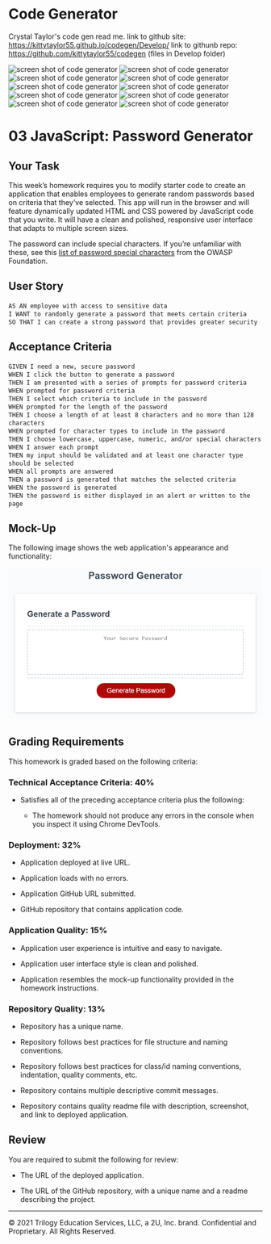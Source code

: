 

# Code Generator
Crystal Taylor's code gen read me.
link to github site: https://kittytaylor55.github.io/codegen/Develop/
link to githunb repo: https://github.com/kittytaylor55/codegen
 (files in Develop folder)


<img src="https://kittytaylor55.github.io/codegen/Assets/images/codegen1.png" alt="screen shot of code generator"/>

<img src="https://kittytaylor55.github.io/codegen/Assets/images/codegen2.png" alt="screen shot of code generator"/>

<img src="https://kittytaylor55.github.io/codegen/Assets/images/codegen3.png" alt="screen shot of code generator"/>

<img src="https://kittytaylor55.github.io/codegen/Assets/images/codegen4.png" alt="screen shot of code generator"/>

<img src="https://kittytaylor55.github.io/codegen/Assets/images/codegen5.png" alt="screen shot of code generator"/>

<img src="https://kittytaylor55.github.io/codegen/Assets/images/codegen6.png" alt="screen shot of code generator"/>

<img src="https://kittytaylor55.github.io/codegen/Assets/images/codegen7.png" alt="screen shot of code generator"/>

<img src="https://kittytaylor55.github.io/codegen/Assets/images/codegen8.png" alt="screen shot of code generator"/>

<img src="https://kittytaylor55.github.io/codegen/Assets/images/codegen9.png" alt="screen shot of code generator"/>

<img src="https://kittytaylor55.github.io/codegen/Assets/images/codegen10.png" alt="screen shot of code generator"/>








# 03 JavaScript: Password Generator

## Your Task

This week’s homework requires you to modify starter code to create an application that enables employees to generate random passwords based on criteria that they’ve selected. This app will run in the browser and will feature dynamically updated HTML and CSS powered by JavaScript code that you write. It will have a clean and polished, responsive user interface that adapts to multiple screen sizes.

The password can include special characters. If you’re unfamiliar with these, see this [list of password special characters](https://www.owasp.org/index.php/Password_special_characters) from the OWASP Foundation.

## User Story

```
AS AN employee with access to sensitive data
I WANT to randomly generate a password that meets certain criteria
SO THAT I can create a strong password that provides greater security
```

## Acceptance Criteria

```
GIVEN I need a new, secure password
WHEN I click the button to generate a password
THEN I am presented with a series of prompts for password criteria
WHEN prompted for password criteria
THEN I select which criteria to include in the password
WHEN prompted for the length of the password
THEN I choose a length of at least 8 characters and no more than 128 characters
WHEN prompted for character types to include in the password
THEN I choose lowercase, uppercase, numeric, and/or special characters
WHEN I answer each prompt
THEN my input should be validated and at least one character type should be selected
WHEN all prompts are answered
THEN a password is generated that matches the selected criteria
WHEN the password is generated
THEN the password is either displayed in an alert or written to the page
```

## Mock-Up

The following image shows the web application's appearance and functionality:

![The Password Generator application displays a red button to "Generate Password".](./Assets/03-javascript-homework-demo.png)

## Grading Requirements

This homework is graded based on the following criteria: 

### Technical Acceptance Criteria: 40%

* Satisfies all of the preceding acceptance criteria plus the following:

  * The homework should not produce any errors in the console when you inspect it using Chrome DevTools.

### Deployment: 32%

* Application deployed at live URL.

* Application loads with no errors.

* Application GitHub URL submitted.

* GitHub repository that contains application code.

### Application Quality: 15%

* Application user experience is intuitive and easy to navigate.

* Application user interface style is clean and polished.

* Application resembles the mock-up functionality provided in the homework instructions.

### Repository Quality: 13%

* Repository has a unique name.

* Repository follows best practices for file structure and naming conventions.

* Repository follows best practices for class/id naming conventions, indentation, quality comments, etc.

* Repository contains multiple descriptive commit messages.

* Repository contains quality readme file with description, screenshot, and link to deployed application.

## Review

You are required to submit the following for review:

* The URL of the deployed application.

* The URL of the GitHub repository, with a unique name and a readme describing the project.

- - -
© 2021 Trilogy Education Services, LLC, a 2U, Inc. brand. Confidential and Proprietary. All Rights Reserved.
